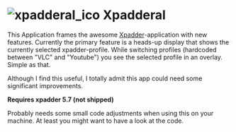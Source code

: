 # ![xpadderal_ico](https://user-images.githubusercontent.com/5656573/126869474-a90509c2-c519-4d54-89bb-19bcedd6c42d.png) Xpadderal

This Application frames the awesome [Xpadder](https://xpadder.com/)-application with new features.
Currently the primary feature is a heads-up display that shows the currently selected xpadder-profile. While switching profiles (hardcoded between "VLC" and "Youtube") you see the selected profile in an overlay. Simple as that.

Although I find this useful, I totally admit this app could need some significant improvements.

**Requires xpadder 5.7 (not shipped)**

Probably needs some small code adjustments when using this on your machine. At least you might want to have a look at the code.
